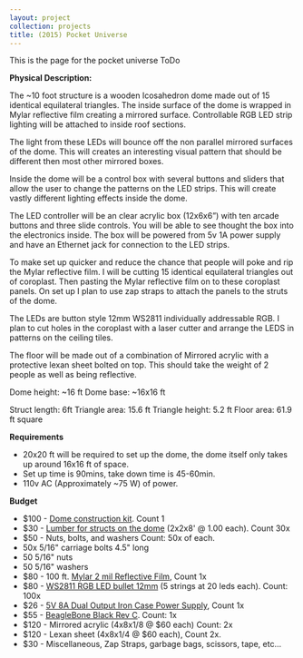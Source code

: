 ```yaml
---
layout: project
collection: projects
title: (2015) Pocket Universe 
---
```


This is the page for the pocket universe
ToDo

**Physical Description:** 

The ~10 foot structure is a wooden Icosahedron dome made out of 15 identical equilateral triangles. The inside surface of the dome is wrapped in Mylar reflective film creating a mirrored surface. Controllable RGB LED strip lighting will be attached to inside roof sections. 

The light from these LEDs will bounce off the non parallel mirrored surfaces of the dome. This will creates an interesting visual pattern that should be different then most other mirrored boxes. 

Inside the dome will be a control box with several buttons and sliders that allow the user to change the patterns on the LED strips. This will create vastly different lighting effects inside the dome.

The LED controller will be an clear acrylic box (12x6x6”) with ten arcade buttons and three slide controls. You will be able to see thought the box into the electronics inside. The box will be powered from 5v 1A power supply and have an Ethernet jack for connection to the LED strips. 



To make set up quicker and reduce the chance that people will poke and rip the Mylar reflective film. I will be cutting 15 identical equilateral triangles out of coroplast. Then  pasting the Mylar reflective film on to these coroplast panels. On set up I plan to use zap straps to attach the panels to the struts of the dome. 

The LEDs are button style 12mm WS2811 individually addressable RGB. I plan to cut holes in the coroplast with a laser cutter and arrange the LEDS in patterns on the ceiling tiles. 

The floor will be made out of a combination of Mirrored acrylic with a protective lexan sheet bolted on top. This should take the weight of 2 people as well as being reflective. 

 
Dome height: ~16 ft 
Dome base: ~16x16 ft 

Struct length: 6ft 
Triangle area: 15.6 ft
Triangle height: 5.2 ft
Floor area: 61.9 ft square 


**Requirements**

 - 20x20 ft will be required to set up the dome, the dome itself only takes up around 16x16 ft of space. 
 - Set up time is 90mins, take down time is 45-60min. 
 - 110v AC (Approximately ~75 W) of power. 


**Budget**

 - $100 - [Dome construction kit](http://www.strombergschickens.com/prod_detail_list/Starplate-Dome-Kit). Count 1 
 - $30 - [Lumber for structs on the dome](http://www.homedepot.ca/product/2x2x8-framing-lumber/954339) (2x2x8' @ 1.00 each). Count 30x 
 - $50 - Nuts, bolts, and washers Count: 50x of each.  
  - 50x 5/16" carriage bolts 4.5" long 
  - 50 5/16" nuts
  - 50 5/16" washers 
 - $80 - 100 ft. [Mylar 2 mil Reflective Film](http://www.homedepot.com/p/Viagrow-100-ft-Mylar-2-mil-Reflective-Film-VMY150/202985199), Count 1x 
 - $80 - [WS2811 RGB LED bullet 12mm](http://www.alibaba.com/product-detail/WS2811-Pixel-Addressable-RGB-Lighting-Decoration_1722595688.html) (5 strings at 20 leds each). Count: 100x  
 - $26 - [5V 8A Dual Output Iron Case Power Supply](http://www.dx.com/p/t60-5-12-12v-5a-5v-8a-dual-output-iron-case-power-supply-245113#.VEDH5PldV8E), Count 1x
 - $55 - [BeagleBone Black Rev C](http://www.adafruit.com/product/1996). Count: 1x 
 - $120 - Mirrored acrylic (4x8x1/8 @ $60 each) Count: 2x 
 - $120 - Lexan sheet (4x8x1/4 @ $60 each), Count 2x. 
 - $30 - Miscellaneous, Zap Straps, garbage bags, scissors, tape, etc… 
